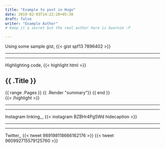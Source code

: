 ```yaml
---
title: "Example to post in Hugo"
date: 2019-02-03T14:22:20+05:30
draft: false
writer: "Example Author"
# Keep it a secret but the real author here is Swarnim :P

---
```

<!-- I recommend using default MD FORMATTING -->

Using some sample gist,
{{< gist spf13 7896402 >}}

<!-- For a specific file {{< gist spf13 7896402 "img.html" >}} -->

<hr/>
<hr/>

Highlighting code,
{{< highlight html >}}
<section id="main">
  <div>
   <h1 id="title">{{ .Title }}</h1>
    {{ range .Pages }}
        {{ .Render "summary"}}
    {{ end }}
  </div>
</section>
{{< /highlight >}}

<hr/>
<hr/>

Instagram linking,,,
{{< instagram BZBHr4Pg5Wd hidecaption >}}

<hr/>
<hr/>


Twitter,,
{{< tweet 989198118666162176 >}}
{{< tweet 960992715579125760 >}}
